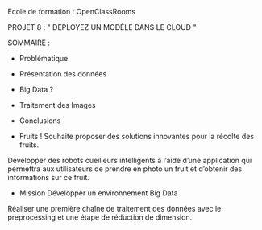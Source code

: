 Ecole de formation : OpenClassRooms 

PROJET 8 : " DÉPLOYEZ UN MODÈLE DANS LE CLOUD "

SOMMAIRE : 

- Problématique
- Présentation des données 
- Big Data ?
- Traitement des Images 
- Conclusions 

- Fruits !
Souhaite proposer des solutions innovantes pour la récolte des fruits.

Développer des robots cueilleurs intelligents à l’aide d’une application qui permettra aux utilisateurs de prendre en photo un fruit et d’obtenir des informations sur ce fruit.


- Mission 
Développer un environnement Big Data

Réaliser une première chaîne de traitement des données avec le preprocessing et une étape de réduction de dimension.
